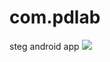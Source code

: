 # com.pdlab
steg android app
[![](https://jitpack.io/v/ash-z/com.pdlab.svg)](https://jitpack.io/#ash-z/com.pdlab)

